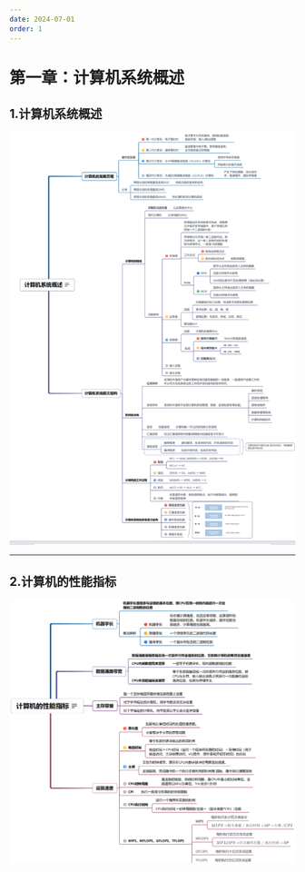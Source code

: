 ```yaml
---
date: 2024-07-01
order: 1
---
```


# 第一章：计算机系统概述

## 1.计算机系统概述

![](./assets/1.计算机系统概述/1.计算机系统概述.png)

---

## 2.计算机的性能指标

![](./assets/1.计算机系统概述/2.计算机的性能指标.png)

